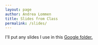 ```yaml
---
layout: page
author: Andrea Lommen
title: Slides from Class 
permalink: /slides/
---
```


I'll put any slides I use in this [Google folder.](https://drive.google.com/drive/folders/1kO5yrrRfV2F_5RYDTpYBTOIKAQNyKM9S?usp=sharing)
